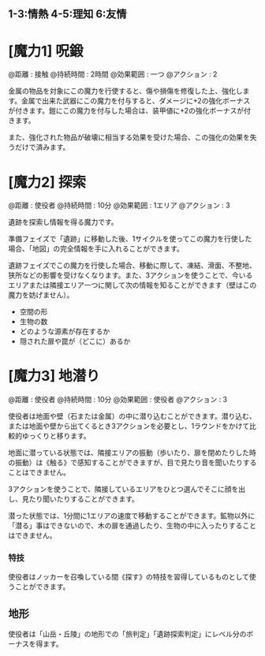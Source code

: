 ## 1-3:情熱	4-5:理知	6:友情


# [魔力1] 呪鍛

@距離 : 接触	@持続時間 : 2時間	@効果範囲 : 一つ	@アクション : 2

金属の物品を対象にこの魔力を行使すると、傷や損傷を修復した上、強化します。金属で出来た武器にこの魔力を付与すると、ダメージに+2の強化ボーナスが付きます。鎧にこの魔力を付与した場合は、装甲値に+2の強化ボーナスが付きます。

また、強化された物品が破壊に相当する効果を受けた場合、この強化の効果を失うだけで済みます。


# [魔力2] 探索

@距離 : 使役者	@持続時間 : 10分	@効果範囲 : 1エリア	@アクション : 3

遺跡を探索し情報を得る魔力です。

準備フェイズで「遺跡」に移動した後、1サイクルを使ってこの魔力を行使した場合、「地図」の完全情報を手に入れることができます。

遺跡フェイズでこの魔力を行使した場合、移動に際して、凍結、滑面、不整地、狭所などの影響を受けなくなります。また、3アクションを使うことで、今いるエリアまたは隣接エリア一つに関して次の情報を知ることができます（壁はこの魔力を妨げません）。

* 空間の形
* 生物の数
* どのような源素が存在するか
* 隠された扉や罠が（どこに）あるか


# [魔力3] 地潜り

@距離 : 使役者	@持続時間 : 10分	@効果範囲 : 使役者	@アクション : 3

使役者は地面や壁（石または金属）の中に潜り込むことができます。潜り込む、または地面や壁から出てくるとき3アクションを必要とし、1ラウンドをかけて比較的ゆっくりと移ります。

地面に潜っている状態では、隣接エリアの振動（歩いたり、扉を閉めたりした時の振動）は《触る》で感知することができますが、目で見たり音を聞いたりすることはできません。

3アクションを使うことで、隣接しているエリアをひとつ選んでそこに顔を出し、見たり聞いたりすることができます。

潜った状態では、1分間に1エリアの速度で移動することができます。鉱物以外に「潜る」事はできないので、木の扉を通過したり、生物の中に入ったりすることはできません。




### 特技

使役者はノッカーを召喚している間《探す》の特技を習得しているものとして使うことができます。


## 地形

使役者は「山岳・丘陵」の地形での「旅判定」「遺跡探索判定」にレベル分のボーナスを得ます。
